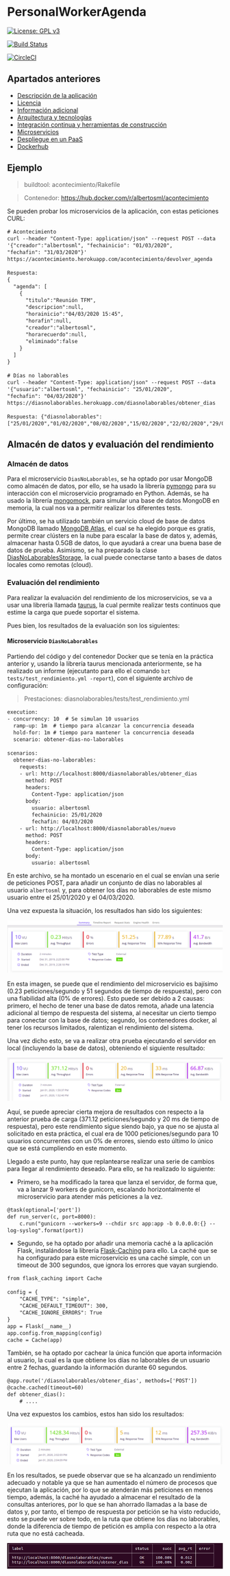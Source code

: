 # PersonalWorkerAgenda

[![License: GPL v3](https://img.shields.io/badge/License-GPLv3-blue.svg)](https://www.gnu.org/licenses/gpl-3.0)

[![Build Status](https://travis-ci.org/albertosml/PersonalWorkerAgenda.svg?branch=master)](https://travis-ci.org/albertosml/PersonalWorkerAgenda)  

[![CircleCI](https://circleci.com/gh/albertosml/PersonalWorkerAgenda/tree/master.svg?style=svg)](https://circleci.com/gh/albertosml/PersonalWorkerAgenda/tree/master)

## Apartados anteriores

- [Descripción de la aplicación](docs/descripcion_aplicacion.md)
- [Licencia](docs/licencia.md)
- [Información adicional](docs/informacion_adicional.md)
- [Arquitectura y tecnologías](docs/arquitectura_tecnologias.md)
- [Integración continua y herramientas de construcción](docs/integracion_continua.md)
- [Microservicios](docs/microservicios.md)
- [Despliegue en un PaaS](docs/despliegue_paas.md)
- [Dockerhub](docs/dockerhub.md)

## Ejemplo

> buildtool: acontecimiento/Rakefile

> Contenedor: https://hub.docker.com/r/albertosml/acontecimiento

Se pueden probar los microservicios de la aplicación, con estas peticiones CURL:

```
# Acontecimiento
curl --header "Content-Type: application/json" --request POST --data '{"creador":"albertosml", "fechainicio": "01/03/2020", 
"fechafin": "31/03/2020"}' https://acontecimiento.herokuapp.com/acontecimiento/devolver_agenda

Respuesta: 
{ 
  "agenda": [
    {
      "titulo":"Reunión TFM",
      "descripcion":null,
      "horainicio":"04/03/2020 15:45",
      "horafin":null,
      "creador":"albertosml",
      "horarecuerdo":null,
      "eliminado":false
    }
  ]
}

# Días no laborables
curl --header "Content-Type: application/json" --request POST --data '{"usuario":"albertosml", "fechainicio": "25/01/2020", 
"fechafin": "04/03/2020"}' https://diasnolaborables.herokuapp.com/diasnolaborables/obtener_dias

Respuesta: {"diasnolaborables":["25/01/2020","01/02/2020","08/02/2020","15/02/2020","22/02/2020","29/02/2020"]}
```

## Almacén de datos y evaluación del rendimiento

### Almacén de datos

Para el microservicio `DiasNoLaborables`, se ha optado por usar MongoDB como almacén de datos, por ello, se ha usado la
librería [pymongo](https://api.mongodb.com/python/current/) para su interacción con el microservicio programado en
Python. Además, se ha usado la librería [mongomock](https://pypi.org/project/mongomock/), para simular una base de datos
MongoDB en memoria, la cual nos va a permitir realizar los diferentes tests.

Por último, se ha utilizado también un servicio cloud de base de datos MongoDB llamado [MongoDB Atlas](https://www.mongodb.com/cloud/atlas),
el cual se ha elegido porque es gratis, permite crear clústers en la nube para escalar la base de datos y, además,
almacenar hasta 0.5GB de datos, lo que ayudará a crear una buena base de datos de prueba. Asimismo, se ha preparado la 
clase [DiasNoLaborablesStorage](https://github.com/albertosml/PersonalWorkerAgenda/blob/master/diasnolaborables/src/diasnolaborablesstorage.py),
la cual puede conectarse tanto a bases de datos locales como remotas (cloud).

### Evaluación del rendimiento

Para realizar la evaluación del rendimiento de los microservicios, se va a usar una librería llamada [taurus](https://pypi.org/project/bzt/),
la cual permite realizar tests continuos que estime la carga que puede soportar el sistema.

Pues bien, los resultados de la evaluación son los siguientes:

#### Microservicio `DiasNoLaborables`

Partiendo del código y del contenedor Docker que se tenía en la práctica anterior y, usando la librería taurus mencionada
anteriormente, se ha realizado un informe (ejecutanto para ello el comando `bzt tests/test_rendimiento.yml -report`),
con el siguiente archivo de configuración:

> Prestaciones: diasnolaborables/tests/test_rendimiento.yml

```
execution:
- concurrency: 10  # Se simulan 10 usuarios
  ramp-up: 1m  # tiempo para alcanzar la concurrencia deseada
  hold-for: 1m # tiempo para mantener la concurrencia deseada
  scenario: obtener-dias-no-laborables

scenarios:
  obtener-dias-no-laborables:
    requests:
    - url: http://localhost:8000/diasnolaborables/obtener_dias
      method: POST
      headers:
        Content-Type: application/json
      body:
        usuario: albertosml
        fechainicio: 25/01/2020
        fechafin: 04/03/2020
    - url: http://localhost:8000/diasnolaborables/nuevo
      method: POST
      headers:
        Content-Type: application/json
      body:
        usuario: albertosml
```

En este archivo, se ha montado un escenario en el cual se envían una serie de peticiones POST, para añadir un conjunto
de días no laborables al usuario `albertosml` y, para obtener los días no laborables de este mismo usuario entre el
25/01/2020 y el 04/03/2020. 

Una vez expuesta la situación, los resultados han sido los siguientes:

![Report contenedor docker y base de datos remota](images/resultados_test_docker_bd_remota.png)

En esta imagen, se puede que el rendimiento del microservicio es bajísimo (0.23 peticiones/segundo y 51 segundos de
tiempo de respuesta), pero con una fiabilidad alta (0% de errores). Esto puede ser debido a 2 causas: primero, el hecho
de tener una base de datos remota, añade una latencia adicional al tiempo de respuesta del sistema, al necesitar un
cierto tiempo para conectar con la base de datos; segundo, los contenedores docker, al tener los recursos limitados,
ralentizan el rendimiento del sistema.

Una vez dicho esto, se va a realizar otra prueba ejecutando el servidor en local (incluyendo la base de datos), obteniendo el siguiente resultado:

![Report servidor y base de datos local](images/resultados_test_bd_code_local_old_version.png)

Aquí, se puede apreciar cierta mejora de resultados con respecto a la anterior prueba de carga (371.12 peticiones/segundo
y 20 ms de tiempo de respuesta), pero este rendimiento sigue siendo bajo, ya que no se ajusta al solicitado en esta práctica,
el cual era de 1000 peticiones/segundo para 10 usuarios concurrentes con un 0% de errores, siendo esto último lo único
que se está cumpliendo en este momento.

Llegado a este punto, hay que replantearse realizar una serie de cambios para llegar al rendimiento deseado. Para ello,
se ha realizado lo siguiente:

- Primero, se ha modificado la tarea que lanza el servidor, de forma que, va a lanzar 9 workers de gunicorn, escalando
horizontalmente el microservicio para atender más peticiones a la vez.

```
@task(optional=['port'])
def run_server(c, port=8000):
    c.run("gunicorn --workers=9 --chdir src app:app -b 0.0.0.0:{} --log-syslog".format(port))
```

- Segundo, se ha optado por añadir una memoria caché a la aplicación Flask, instalándose la librería
[Flask-Caching](https://pypi.org/project/Flask-Caching/) para ello. La caché que se ha configurado para este microservicio es una caché simple, con un timeout de 300 segundos, que ignora los errores que vayan surgiendo.

```
from flask_caching import Cache

config = {
    "CACHE_TYPE": "simple",
    "CACHE_DEFAULT_TIMEOUT": 300,
    "CACHE_IGNORE_ERRORS": True
}
app = Flask(__name__)
app.config.from_mapping(config)
cache = Cache(app)
```

También, se ha optado por cachear la única función que aporta información al usuario, la cual es la que obtiene los días no laborables de un usuario entre 2 fechas, guardando la información durante 60 segundos.

```
@app.route('/diasnolaborables/obtener_dias', methods=['POST'])
@cache.cached(timeout=60)
def obtener_dias():
    # ....
```

Una vez expuestos los cambios, estos han sido los resultados:

![Report servidor y base de datos local con cambios](images/resultados_test_con_mejoras.png)

En los resultados, se puede observar que se ha alcanzado un rendimiento adecuado y notable ya que se han aumentado el
número de procesos que ejecutan la aplicación, por lo que se atenderán más peticiones en menos tiempo, además, la caché
ha ayudado a almacenar el resultado de la consultas anteriores, por lo que se han ahorrado llamadas a la base de datos
y, por tanto, el tiempo de respuesta por petición se ha visto reducido, esto se puede ver sobre todo, en la ruta que
obtiene los días no laborables, donde la diferencia de tiempo de petición es amplia con respecto a la otra ruta que no está cacheada.

![Tiempos por petición microservicio DiasNoLaborables con cambios](images/peticiones_rutas.png)